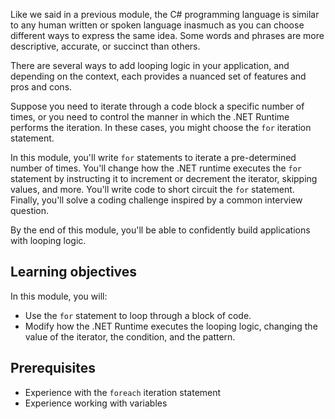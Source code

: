 Like we said in a previous module, the C# programming language is similar to any human written or spoken language inasmuch as you can choose different ways to express the same idea. Some words and phrases are more descriptive, accurate, or succinct than others.

There are several ways to add looping logic in your application, and depending on the context, each provides a nuanced set of features and pros and cons.

Suppose you need to iterate through a code block a specific number of times, or you need to control the manner in which the .NET Runtime performs the iteration. In these cases, you might choose the `for` iteration statement.

In this module, you'll write `for` statements to iterate a pre-determined number of times. You'll change how the .NET runtime executes the `for` statement by instructing it to increment or decrement the iterator, skipping values, and more. You'll write code to short circuit the `for` statement. Finally, you'll solve a coding challenge inspired by a common interview question.

By the end of this module, you'll be able to confidently build applications with looping logic.

## Learning objectives

In this module, you will:

- Use the `for` statement to loop through a block of code.
- Modify how the .NET Runtime executes the looping logic, changing the value of the iterator, the condition, and the pattern.

## Prerequisites

- Experience with the `foreach` iteration statement
- Experience working with variables